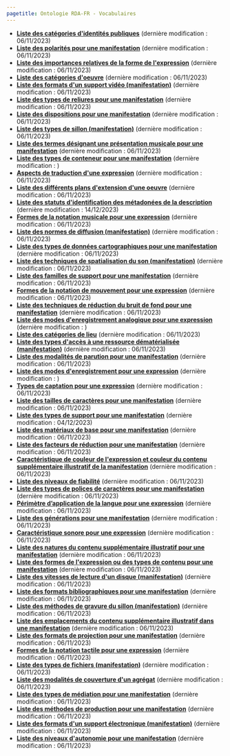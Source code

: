 ```yaml
---
pagetitle: Ontologie RDA-FR - Vocabulaires
---
```


<!--Ce fichier est généré automatiquement. Il ne doit pas être édité manuellement.-->

* **[Liste des catégories d'identités publiques](categorie-ipp.html)** (dernière modification : 06/11/2023) 
* **[Liste des polarités pour une manifestation](polarite.html)** (dernière modification : 06/11/2023) 
* **[Liste des importances relatives de la forme de l'expression](importance-relative-forme-expression.html)** (dernière modification : 06/11/2023) 
* **[Liste des catégories d'oeuvre](categorie-oeuvre.html)** (dernière modification : 06/11/2023) 
* **[Liste des formats d'un support vidéo (manifestation)](format-support-video.html)** (dernière modification : 06/11/2023) 
* **[Liste des types de reliures pour une manifestation](reliure.html)** (dernière modification : 06/11/2023) 
* **[Liste des dispositions pour une manifestation](disposition.html)** (dernière modification : 06/11/2023) 
* **[Liste des types de sillon (manifestation)](type-sillon.html)** (dernière modification : 06/11/2023) 
* **[Liste des termes désignant une présentation musicale pour une manifestation](designation-presentation-musicale.html)** (dernière modification : 06/11/2023) 
* **[Liste des types de conteneur pour une manifestation](type-conteneur.html)** (dernière modification : ) 
* **[Aspects de traduction d'une expression](aspect-traduction.html)** (dernière modification : 06/11/2023) 
* **[Liste des différents plans d'extension d'une oeuvre](plan-extension-oeuvre.html)** (dernière modification : 06/11/2023) 
* **[Liste des statuts d'identification des métadonées de la description](statut-identification.html)** (dernière modification : 14/12/2023) 
* **[Formes de la notation musicale pour une expression](forme-notation-musicale.html)** (dernière modification : 06/11/2023) 
* **[Liste des normes de diffusion (manifestation)](norme-diffusion.html)** (dernière modification : 06/11/2023) 
* **[Liste des types de données cartographiques pour une manifestation](type-donnees-cartographiques.html)** (dernière modification : 06/11/2023) 
* **[Liste des techniques de spatialisation du son (manifestation)](technique-spatialisation-son.html)** (dernière modification : 06/11/2023) 
* **[Liste des familles de support pour une manifestation](famille-support.html)** (dernière modification : 06/11/2023) 
* **[Formes de la notation de mouvement pour une expression](forme-notation-mouvement.html)** (dernière modification : 06/11/2023) 
* **[Liste des techniques de réduction du bruit de fond pour une manifestation](technique-reduction-bruit.html)** (dernière modification : 06/11/2023) 
* **[Liste des modes d'enregistrement analogique pour une expression](mode-enregistrement-analogique.html)** (dernière modification : ) 
* **[Liste des catégories de lieu](categorie-lieu.html)** (dernière modification : 06/11/2023) 
* **[Liste des types d'accès à une ressource dématérialisée (manifestation)](type-acces-demat.html)** (dernière modification : 06/11/2023) 
* **[Liste des modalités de parution pour une manifestation](modalite-parution.html)** (dernière modification : 06/11/2023) 
* **[Liste des modes d'enregistrement pour une expression](mode-enregistrement.html)** (dernière modification : ) 
* **[Types de captation pour une expression](type-captation.html)** (dernière modification : 06/11/2023) 
* **[Liste des tailles de caractères pour une manifestation](taille-caracteres.html)** (dernière modification : 06/11/2023) 
* **[Liste des types de support pour une manifestation](type-support.html)** (dernière modification : 04/12/2023) 
* **[Liste des matériaux de base pour une manifestation](materiau-base.html)** (dernière modification : 06/11/2023) 
* **[Liste des facteurs de réduction pour une manifestation](facteur-reduction.html)** (dernière modification : 06/11/2023) 
* **[Caractéristique de couleur de l'expression et couleur du contenu supplémentaire illustratif de la manifestation](caracteristique-couleur.html)** (dernière modification : 06/11/2023) 
* **[Liste des niveaux de fiabilité](niveau-fiabilite.html)** (dernière modification : 06/11/2023) 
* **[Liste des types de polices de caractères pour une manifestation](type-police-caracteres.html)** (dernière modification : 06/11/2023) 
* **[Périmètre d’application de la langue pour une expression](perimetre-application-langue.html)** (dernière modification : 06/11/2023) 
* **[Liste des générations pour une manifestation](generation.html)** (dernière modification : 06/11/2023) 
* **[Caractéristique sonore pour une expression](caracteristique-sonore.html)** (dernière modification : 06/11/2023) 
* **[Liste des natures du contenu supplémentaire illustratif pour une manifestation](nature-contenu-supplementaire-illustratif.html)** (dernière modification : 06/11/2023) 
* **[Liste des formes de l'expression ou des types de contenu pour une manifestation](forme-expression-type-contenu-manifestation.html)** (dernière modification : 06/11/2023) 
* **[Liste des vitesses de lecture d'un disque (manifestation)](vitesse-lecture.html)** (dernière modification : 06/11/2023) 
* **[Liste des formats bibliographiques pour une manifestation](format-bibliographique.html)** (dernière modification : 06/11/2023) 
* **[Liste des méthodes de gravure du sillon (manifestation)](methode-gravure-sillon.html)** (dernière modification : 06/11/2023) 
* **[Liste des emplacements du contenu supplémentaire illustratif dans une manifestation](emplacement-contenu-supplementaire-illustratif.html)** (dernière modification : 06/11/2023) 
* **[Liste des formats de projection pour une manifestation](format-projection.html)** (dernière modification : 06/11/2023) 
* **[Formes de la notation tactile pour une expression](forme-notation-tactile.html)** (dernière modification : 06/11/2023) 
* **[Liste des types de fichiers (manifestation)](type-fichier.html)** (dernière modification : 06/11/2023) 
* **[Liste des modalités de couverture d'un agrégat](couverture-agregat.html)** (dernière modification : 06/11/2023) 
* **[Liste des types de médiation pour une manifestation](type-mediation.html)** (dernière modification : 06/11/2023) 
* **[Liste des méthodes de production pour une manifestation](methode-production.html)** (dernière modification : 06/11/2023) 
* **[Liste des formats d'un support électronique (manifestation)](format-support-electronique.html)** (dernière modification : 06/11/2023) 
* **[Liste des niveaux d'autonomie pour une manifestation](niveau-autonomie.html)** (dernière modification : 06/11/2023) 
